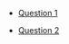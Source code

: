 - [Question 1](https://github.com/yung93/InterviewQuestions/tree/master/question1)

- [Question 2](https://github.com/yung93/InterviewQuestions/tree/master/question2)